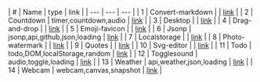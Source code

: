 | # | Name | type | link |
| --- | --- | --- |
| 1 | Convert-markdown |  | [link](docs/convert-markdown) |
| 2 | Countdown | timer,countdown,audio | [link](docs/countdown) |
| 3 | Desktop |  | [link](docs/desktop) |
| 4 | Drag-and-drop |  | [link](docs/drag-and-drop) |
| 5 | Emoji-favicon |  | [link](docs/emoji-favicon) |
| 6 | Jsonp | jsonp,api,github,json,loading | [link](docs/jsonp) |
| 7 | Localstorage |  | [link](docs/localstorage) |
| 8 | Photo-watermark |  | [link](docs/photo-watermark) |
| 9 | Quotes |  | [link](docs/quotes) |
| 10 | Svg-editor |  | [link](docs/svg-editor) |
| 11 | Todo | todo,DOM,localStorage,random | [link](docs/todo) |
| 12 | Togglesound | audio,toggle,loading | [link](docs/togglesound) |
| 13 | Weather | api,weather,json,loading | [link](docs/weather) |
| 14 | Webcam | webcam,canvas,snapshot | [link](docs/webcam) |
